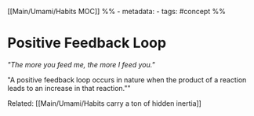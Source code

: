 [[Main/Umami/Habits MOC]]
%% - metadata:
	- tags: #concept %% 
# Positive Feedback Loop
*"The more you feed me, the more I feed you."*

"A positive feedback loop occurs in nature when the product of a reaction leads to an increase in that reaction.""

Related: [[Main/Umami/Habits carry a ton of hidden inertia]]